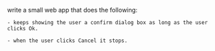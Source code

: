 write a small web app that does the following:

    - keeps showing the user a confirm dialog box as long as the user clicks Ok.
    
    - when the user clicks Cancel it stops.
